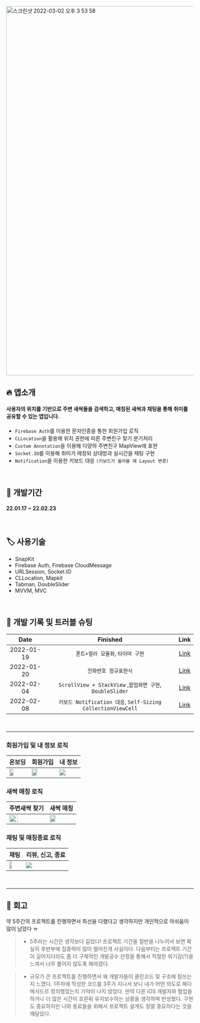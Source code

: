 <img width="992" alt="스크린샷 2022-03-02 오후 3 53 58" src="https://user-images.githubusercontent.com/88618825/156310512-789e8d07-4646-4cb6-8749-5a86437720e1.png">


## 🔥 앱소개

#### 사용자의 위치를 기반으로 주변 새싹들을 검색하고, 매칭된 새싹과 채팅을 통해 취미를 공유할 수 있는 앱입니다.

* `Firebase Auth`를 이용한 문자인증을 통한 회원가입 로직
* `CLLocation`을 활용해 위치 권한에 따른 주변친구 찾기 분기처리
* `Custom Annotation`을 이용해 다양하 주변친구 MapView에 표현
* `Socket.IO`를 이용해 취미가 매칭되 상대방과 실시간을 채팅 구현
* `Notification`을 이용한 키보드 대응 `(키보드가 올라올 때 Layout 변경)`

<br>

## 📆 개발기간

#### 22.01.17 ~ 22.02.23
<br>

## 🏷 사용기술

* SnapKit
* Firebase Auth, Firebase CloudMessage
* URLSession, Socket.IO
* CLLocation, Mapkit
* Tabman, DoubleSlider
* MVVM, MVC

<br>

## 🔨 개발 기록 및 트러블 슈팅
| Date | Finished | Link |
| :-: | :-: | :-: |
| 2022-01-19 | `폰트+컬러 모듈화`, `타이머 구현` | [Link](https://github.com/Brandnew-one/SeSACFriends/blob/master/DevLog/2022-01-19.MD)|
| 2022-01-20 | `전화번호 정규표현식` | [Link](https://github.com/Brandnew-one/SeSACFriends/blob/master/DevLog/2022-01-20.MD)|
| 2022-02-04 | `ScrollView + StackView` ,`팝업화면 구현`, `DoubleSlider` | [Link](https://github.com/Brandnew-one/SeSACFriends/blob/master/DevLog/2022-02-05.MD)|
| 2022-02-08 | `키보드 Notification 대응`, `Self-Sizing CollectionViewCell` | [Link](https://github.com/Brandnew-one/SeSACFriends/blob/master/DevLog/2022-02-08.MD)|

<br>

***

### 회원가입 및 내 정보 로직

| 온보딩 | 회원가입 | 내 정보 |
| - | - | - |
| <img src = "https://user-images.githubusercontent.com/88618825/156317596-ceca5f40-5f07-438d-b95e-250eb9b0d65e.gif" height = "50%"> | <img src = "https://user-images.githubusercontent.com/88618825/156322569-bf5eb5e4-5797-46f5-b9e8-be7dc1410402.gif" height = "50%"> | <img src = "https://user-images.githubusercontent.com/88618825/156323543-921a51ab-ee85-4527-9bec-b3d31355f614.gif"> |


### 새싹 매칭 로직

| 주변새싹 찾기 | 새싹 매칭 |
| - | - |
| <img src = "https://user-images.githubusercontent.com/88618825/156322866-766bc57c-f3b2-4dcd-97ed-ff802fbba5ab.gif" height = "50%"> | <img src = "https://user-images.githubusercontent.com/88618825/156322874-d1498fe9-c7ba-44cc-9da3-97e1497704a6.gif" height = "50%"> |



### 채팅 및 매칭종료 로직

| 채팅 | 리뷰, 신고, 종료 |
| - | - |
| <img src = "https://user-images.githubusercontent.com/88618825/156323165-aa9e761a-aad7-4ca4-b0be-b5deddb44ac6.gif" height = "50%"> | <img src = "https://user-images.githubusercontent.com/88618825/156323171-8b5b8c44-2cbd-4ddb-b785-7db046398d2d.gif" > |

<br>

***

## 😤 회고

약 5주간의 프로젝트를 진행하면서 최선을 다했다고 생각하지만 개인적으로 아쉬움이 많이 남았다 ㅠ

> * 5주라는 시간은 생각보다 길었다! 프로젝트 기간을 절반을 나누어서 보면 확실히 후반부에 집중력이 많이 떨어진게 사실이다. 
> 다음부터는 프로젝트 기간이 길어지더라도 좀 더 구체적인 개발공수 산정을 통해서 적절한 위기감(?)을 느껴서 너무 풀어지 않도록 해야겠다.

> * 규모가 큰 프로젝트를 진행하면서 왜 개발자들이 클린코드 및 구조에 힘쓰는지 느꼈다. 1주차에 작성한 코드를 3주가 지나서 보니 내가 어떤 의도로 해다 메서드르 정의했었는지 기억이 나지 않았다.
> 만약 다른 iOS 개발자와 협업을 하거나 더 많은 시간이 흐른뒤 유지보수하는 상황을 생각하며 반성했다. 구현도 중요하지만 나와 동료들을 위해서 프로젝트 설계도 정말 중요하다는 것을 꺠달았다.

